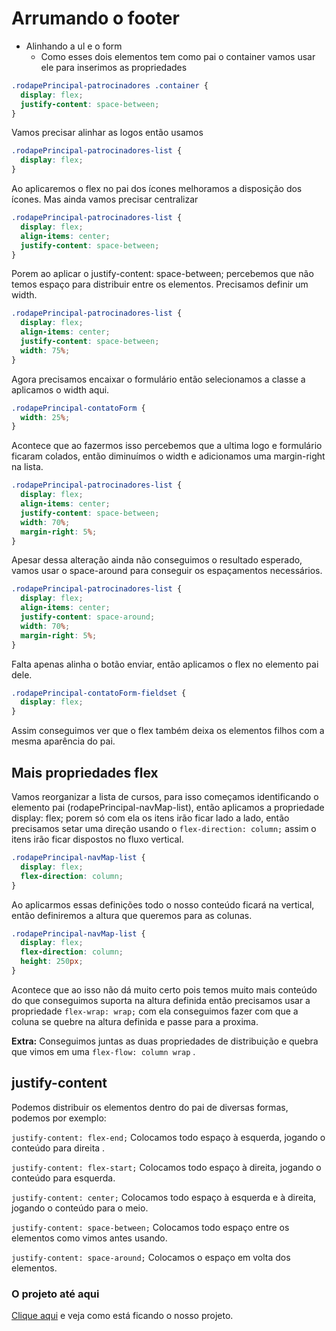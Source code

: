 # Arrumando o footer

- Alinhando a ul e o form
  - Como esses dois elementos tem como pai o container vamos usar ele para inserimos as propriedades

```css
.rodapePrincipal-patrocinadores .container {
  display: flex;
  justify-content: space-between;
}
```

Vamos precisar alinhar as logos então usamos

```css
.rodapePrincipal-patrocinadores-list {
  display: flex;
}
```

Ao aplicaremos o flex no pai dos ícones melhoramos a disposição dos ícones. Mas ainda vamos precisar centralizar

```css
.rodapePrincipal-patrocinadores-list {
  display: flex;
  align-items: center;
  justify-content: space-between;
}
```

Porem ao aplicar o justify-content: space-between; percebemos que não temos espaço para distribuir entre os elementos. Precisamos definir um width.

```css
.rodapePrincipal-patrocinadores-list {
  display: flex;
  align-items: center;
  justify-content: space-between;
  width: 75%;
}
```

Agora precisamos encaixar o formulário então selecionamos a classe a aplicamos o width aqui.

```css
.rodapePrincipal-contatoForm {
  width: 25%;
}
```

Acontece que ao fazermos isso percebemos que a ultima logo e formulário ficaram colados, então diminuímos o width e adicionamos uma margin-right na lista.

```css
.rodapePrincipal-patrocinadores-list {
  display: flex;
  align-items: center;
  justify-content: space-between;
  width: 70%;
  margin-right: 5%;
}
```

Apesar dessa alteração ainda não conseguimos o resultado esperado, vamos usar o space-around para conseguir os espaçamentos necessários.

```css
.rodapePrincipal-patrocinadores-list {
  display: flex;
  align-items: center;
  justify-content: space-around;
  width: 70%;
  margin-right: 5%;
}
```

Falta apenas alinha o botão enviar, então aplicamos o flex no elemento pai dele.

```css
.rodapePrincipal-contatoForm-fieldset {
  display: flex;
}
```

Assim conseguimos ver que o flex também deixa os elementos filhos com a mesma aparência do pai.

## Mais propriedades flex

Vamos reorganizar a lista de cursos, para isso começamos identificando o elemento pai (rodapePrincipal-navMap-list), então aplicamos a propriedade display: flex; porem só com ela os itens irão ficar lado a lado, então precisamos setar uma direção usando o `flex-direction: column;` assim o itens irão ficar dispostos no fluxo vertical.

```css
.rodapePrincipal-navMap-list {
  display: flex;
  flex-direction: column;
}
```

Ao aplicarmos essas definições todo o nosso conteúdo ficará na vertical, então definiremos a altura que queremos para as colunas.

```css
.rodapePrincipal-navMap-list {
  display: flex;
  flex-direction: column;
  height: 250px;
}
```

Acontece que ao isso não dá muito certo pois temos muito mais conteúdo do que conseguimos suporta na altura definida então precisamos usar a propriedade `flex-wrap: wrap;` com ela conseguimos fazer com que a coluna se quebre na altura definida e passe para a proxima.

**Extra:** Conseguimos juntas as duas propriedades de distribuição e quebra que vimos em uma `flex-flow: column wrap` .

## justify-content

Podemos distribuir os elementos dentro do pai de diversas formas, podemos por exemplo:

`justify-content: flex-end;` Colocamos todo espaço à esquerda, jogando o conteúdo para direita .

`justify-content: flex-start;` Colocamos todo espaço à direita, jogando o conteúdo para esquerda.

`justify-content: center;` Colocamos todo espaço à esquerda e à direita, jogando o conteúdo para o meio.

`justify-content: space-between;` Colocamos todo espaço entre os elementos como vimos antes usando.

`justify-content: space-around;` Colocamos o espaço em volta dos elementos.

### O projeto até aqui

[Clique aqui](index.html) e veja como está ficando o nosso projeto.
